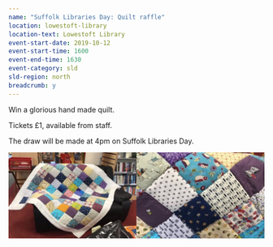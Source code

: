 ```yaml
---
name: "Suffolk Libraries Day: Quilt raffle"
location: lowestoft-library
location-text: Lowestoft Library
event-start-date: 2019-10-12
event-start-time: 1600
event-end-time: 1630
event-category: sld
sld-region: north
breadcrumb: y
---
```


Win a glorious hand made quilt.

Tickets £1, available from staff.

The draw will be made at 4pm on Suffolk Libraries Day.

<img class="db" src="/images/article/lowestoft-quilt.jpg" alt="Close up of a patchwork quilt.">
